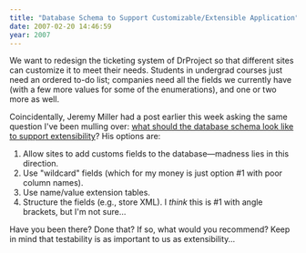 ```yaml
---
title: "Database Schema to Support Customizable/Extensible Application"
date: 2007-02-20 14:46:59
year: 2007
---
```

We want to redesign the ticketing system of DrProject so that different sites can customize it to meet their needs.  Students in undergrad courses just need an ordered to-do list; companies need all the fields we currently have (with a few more values for some of the enumerations), and one or two more as well.

Coincidentally, Jeremy Miller had a post earlier this week asking the same question I've been mulling over: <a href="http://codebetter.com/blogs/jeremy.miller/archive/2007/02/19/How-do-you-extend-and-customize-a-database_3F00_.aspx">what should the database schema look like to support extensibility</a>? His options are:
<ol>
  <li>Allow sites to add customs fields to the database—madness lies in this direction.</li>
  <li>Use "wildcard" fields (which for my money is just option #1 with poor column names).</li>
  <li>Use name/value extension tables.</li>
  <li>Structure the fields (e.g., store XML). I <em>think</em> this is #1 with angle brackets, but I'm not sure…</li>
</ol>
Have you been there?  Done that?  If so, what would you recommend?  Keep in mind that testability is as important to us as extensibility…
